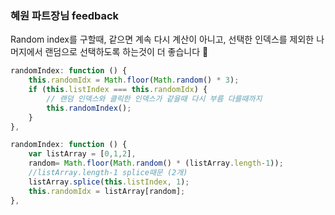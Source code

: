 ### 혜원 파트장님 feedback

Random index를 구할때, 같으면 계속 다시 계산이 아니고, 선택한 인덱스를 제외한 나머지에서 랜덤으로 선택하도록 하는것이 더 좋습니다 🍑



````javascript
randomIndex: function () {
    this.randomIdx = Math.floor(Math.random() * 3);
    if (this.listIndex === this.randomIdx) {
        // 랜덤 인덱스와 클릭한 인덱스가 같을때 다시 부름 다를때까지 
        this.randomIndex();
    } 
},
````



````javascript
randomIndex: function () {
    var listArray = [0,1,2],
    random= Math.floor(Math.random() * (listArray.length-1));
    //listArray.length-1 splice때문 (2개)
    listArray.splice(this.listIndex, 1);
    this.randomIdx = listArray[random];
},
````

 



